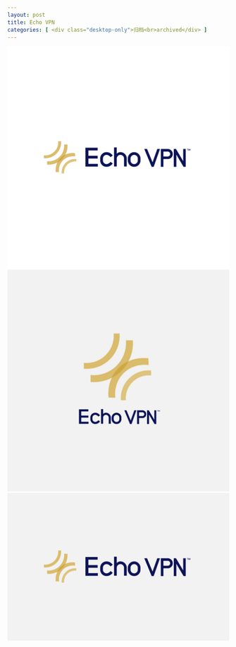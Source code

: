 ```yaml
---
layout: post
title: Echo VPN
categories: [ <div class="desktop-only">归档<br>archived</div> ]
---
```

![](/assets/images/echovpn_3.jpg)
![](/assets/images/echovpn_2.jpg)
![](/assets/images/echovpn_1.jpg)
